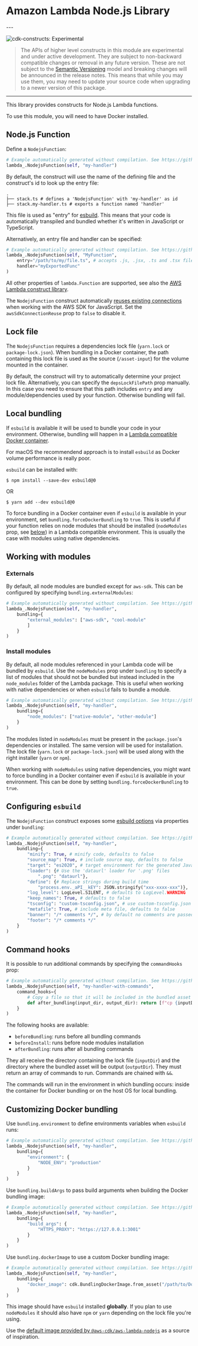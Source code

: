 # Amazon Lambda Node.js Library

<!--BEGIN STABILITY BANNER-->---


![cdk-constructs: Experimental](https://img.shields.io/badge/cdk--constructs-experimental-important.svg?style=for-the-badge)

> The APIs of higher level constructs in this module are experimental and under active development.
> They are subject to non-backward compatible changes or removal in any future version. These are
> not subject to the [Semantic Versioning](https://semver.org/) model and breaking changes will be
> announced in the release notes. This means that while you may use them, you may need to update
> your source code when upgrading to a newer version of this package.

---
<!--END STABILITY BANNER-->

This library provides constructs for Node.js Lambda functions.

To use this module, you will need to have Docker installed.

## Node.js Function

Define a `NodejsFunction`:

```python
# Example automatically generated without compilation. See https://github.com/aws/jsii/issues/826
lambda_.NodejsFunction(self, "my-handler")
```

By default, the construct will use the name of the defining file and the construct's id to look
up the entry file:

```plaintext
.
├── stack.ts # defines a 'NodejsFunction' with 'my-handler' as id
├── stack.my-handler.ts # exports a function named 'handler'
```

This file is used as "entry" for [esbuild](https://esbuild.github.io/). This means that your code is automatically transpiled and bundled whether it's written in JavaScript or TypeScript.

Alternatively, an entry file and handler can be specified:

```python
# Example automatically generated without compilation. See https://github.com/aws/jsii/issues/826
lambda_.NodejsFunction(self, "MyFunction",
    entry="/path/to/my/file.ts", # accepts .js, .jsx, .ts and .tsx files
    handler="myExportedFunc"
)
```

All other properties of `lambda.Function` are supported, see also the [AWS Lambda construct library](https://github.com/aws/aws-cdk/tree/master/packages/%40aws-cdk/aws-lambda).

The `NodejsFunction` construct automatically [reuses existing connections](https://docs.aws.amazon.com/sdk-for-javascript/v2/developer-guide/node-reusing-connections.html)
when working with the AWS SDK for JavaScript. Set the `awsSdkConnectionReuse` prop to `false` to disable it.

## Lock file

The `NodejsFunction` requires a dependencies lock file (`yarn.lock` or
`package-lock.json`). When bundling in a Docker container, the path containing this
lock file is used as the source (`/asset-input`) for the volume mounted in the
container.

By default, the construct will try to automatically determine your project lock file.
Alternatively, you can specify the `depsLockFilePath` prop manually. In this
case you need to ensure that this path includes `entry` and any module/dependencies
used by your function. Otherwise bundling will fail.

## Local bundling

If `esbuild` is available it will be used to bundle your code in your environment. Otherwise,
bundling will happen in a [Lambda compatible Docker container](https://hub.docker.com/r/amazon/aws-sam-cli-build-image-nodejs12.x).

For macOS the recommendend approach is to install `esbuild` as Docker volume performance is really poor.

`esbuild` can be installed with:

```console
$ npm install --save-dev esbuild@0
```

OR

```console
$ yarn add --dev esbuild@0
```

To force bundling in a Docker container even if `esbuild` is available in your environment,
set `bundling.forceDockerBundling` to `true`. This is useful if your function relies on node
modules that should be installed (`nodeModules` prop, see [below](#install-modules)) in a Lambda
compatible environment. This is usually the case with modules using native dependencies.

## Working with modules

### Externals

By default, all node modules are bundled except for `aws-sdk`. This can be configured by specifying
`bundling.externalModules`:

```python
# Example automatically generated without compilation. See https://github.com/aws/jsii/issues/826
lambda_.NodejsFunction(self, "my-handler",
    bundling={
        "external_modules": ["aws-sdk", "cool-module"
        ]
    }
)
```

### Install modules

By default, all node modules referenced in your Lambda code will be bundled by `esbuild`.
Use the `nodeModules` prop under `bundling` to specify a list of modules that should not be
bundled but instead included in the `node_modules` folder of the Lambda package. This is useful
when working with native dependencies or when `esbuild` fails to bundle a module.

```python
# Example automatically generated without compilation. See https://github.com/aws/jsii/issues/826
lambda_.NodejsFunction(self, "my-handler",
    bundling={
        "node_modules": ["native-module", "other-module"]
    }
)
```

The modules listed in `nodeModules` must be present in the `package.json`'s dependencies or
installed. The same version will be used for installation. The lock file (`yarn.lock` or
`package-lock.json`) will be used along with the right installer (`yarn` or `npm`).

When working with `nodeModules` using native dependencies, you might want to force bundling in a
Docker container even if `esbuild` is available in your environment. This can be done by setting
`bundling.forceDockerBundling` to `true`.

## Configuring `esbuild`

The `NodejsFunction` construct exposes some [esbuild options](https://esbuild.github.io/api/#build-api)
via properties under `bundling`:

```python
# Example automatically generated without compilation. See https://github.com/aws/jsii/issues/826
lambda_.NodejsFunction(self, "my-handler",
    bundling={
        "minify": True, # minify code, defaults to false
        "source_map": True, # include source map, defaults to false
        "target": "es2020", # target environment for the generated JavaScript code
        "loader": {# Use the 'dataurl' loader for '.png' files
            ".png": "dataurl"},
        "define": {# Replace strings during build time
            "process.env._aPI__kEY": JSON.stringify("xxx-xxxx-xxx")},
        "log_level": LogLevel.SILENT, # defaults to LogLevel.WARNING
        "keep_names": True, # defaults to false
        "tsconfig": "custom-tsconfig.json", # use custom-tsconfig.json instead of default,
        "metafile": True, # include meta file, defaults to false
        "banner": "/* comments */", # by default no comments are passed
        "footer": "/* comments */"
    }
)
```

## Command hooks

It is possible to run additional commands by specifying the `commandHooks` prop:

```python
# Example automatically generated without compilation. See https://github.com/aws/jsii/issues/826
lambda_.NodejsFunction(self, "my-handler-with-commands",
    command_hooks={
        # Copy a file so that it will be included in the bundled asset
        def after_bundling(input_dir, output_dir): return [f"cp {inputDir}/my-binary.node {outputDir}"]
    }
)
```

The following hooks are available:

* `beforeBundling`: runs before all bundling commands
* `beforeInstall`: runs before node modules installation
* `afterBundling`: runs after all bundling commands

They all receive the directory containing the lock file (`inputDir`) and the
directory where the bundled asset will be output (`outputDir`). They must return
an array of commands to run. Commands are chained with `&&`.

The commands will run in the environment in which bundling occurs: inside the
container for Docker bundling or on the host OS for local bundling.

## Customizing Docker bundling

Use `bundling.environment` to define environments variables when `esbuild` runs:

```python
# Example automatically generated without compilation. See https://github.com/aws/jsii/issues/826
lambda_.NodejsFunction(self, "my-handler",
    bundling={
        "environment": {
            "NODE_ENV": "production"
        }
    }
)
```

Use `bundling.buildArgs` to pass build arguments when building the Docker bundling image:

```python
# Example automatically generated without compilation. See https://github.com/aws/jsii/issues/826
lambda_.NodejsFunction(self, "my-handler",
    bundling={
        "build_args": {
            "HTTPS_PROXY": "https://127.0.0.1:3001"
        }
    }
)
```

Use `bundling.dockerImage` to use a custom Docker bundling image:

```python
# Example automatically generated without compilation. See https://github.com/aws/jsii/issues/826
lambda_.NodejsFunction(self, "my-handler",
    bundling={
        "docker_image": cdk.BundlingDockerImage.from_asset("/path/to/Dockerfile")
    }
)
```

This image should have `esbuild` installed **globally**. If you plan to use `nodeModules` it
should also have `npm` or `yarn` depending on the lock file you're using.

Use the [default image provided by `@aws-cdk/aws-lambda-nodejs`](https://github.com/aws/aws-cdk/blob/master/packages/%40aws-cdk/aws-lambda-nodejs/lib/Dockerfile)
as a source of inspiration.
